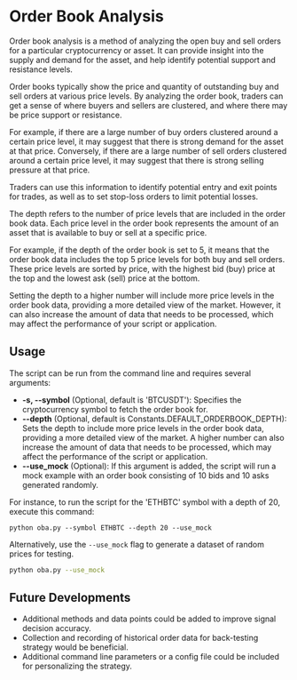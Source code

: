 # Order Book Analysis
Order book analysis is a method of analyzing the open buy and sell orders for a particular cryptocurrency or asset. It can provide insight into the supply and demand for the asset, and help identify potential support and resistance levels.

Order books typically show the price and quantity of outstanding buy and sell orders at various price levels. By analyzing the order book, traders can get a sense of where buyers and sellers are clustered, and where there may be price support or resistance.

For example, if there are a large number of buy orders clustered around a certain price level, it may suggest that there is strong demand for the asset at that price. Conversely, if there are a large number of sell orders clustered around a certain price level, it may suggest that there is strong selling pressure at that price.

Traders can use this information to identify potential entry and exit points for trades, as well as to set stop-loss orders to limit potential losses.

The depth refers to the number of price levels that are included in the order book data. Each price level in the order book represents the amount of an asset that is available to buy or sell at a specific price.

For example, if the depth of the order book is set to 5, it means that the order book data includes the top 5 price levels for both buy and sell orders. These price levels are sorted by price, with the highest bid (buy) price at the top and the lowest ask (sell) price at the bottom.

Setting the depth to a higher number will include more price levels in the order book data, providing a more detailed view of the market. However, it can also increase the amount of data that needs to be processed, which may affect the performance of your script or application.


## Usage

The script can be run from the command line and requires several arguments:

- **-s, --symbol** (Optional, default is 'BTCUSDT'): Specifies the cryptocurrency symbol to fetch the order book for.
- **--depth** (Optional, default is Constants.DEFAULT_ORDERBOOK_DEPTH): Sets the depth to include more price levels in the order book data, providing a more detailed view of the market. A higher number can also increase the amount of data that needs to be processed, which may affect the performance of the script or application.
- **--use_mock** (Optional): If this argument is added, the script will run a mock example with an order book consisting of 10 bids and 10 asks generated randomly.

For instance, to run the script for the 'ETHBTC' symbol with a depth of 20, execute this command:

```shell
python oba.py --symbol ETHBTC --depth 20 --use_mock
```

Alternatively, use the `--use_mock` flag to generate a dataset of random prices for testing.

```sh
python oba.py --use_mock
```


## Future Developments

- Additional methods and data points could be added to improve signal decision accuracy.
- Collection and recording of historical order data for back-testing strategy would be beneficial.
- Additional command line parameters or a config file could be included for personalizing the strategy.